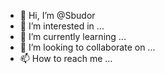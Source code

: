 - 👋 Hi, I’m @Sbudor
- 👀 I’m interested in ...
- 🌱 I’m currently learning ...
- 💞️ I’m looking to collaborate on ...
- 📫 How to reach me ...

<!---
Sbudor/Sbudor is a ✨ special ✨ repository because its `README.md` (this file) appears on your GitHub profile.
You can click the Preview link to take a look at your changes.
--->
